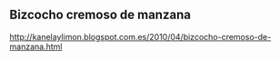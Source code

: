 ## Bizcocho cremoso de manzana

http://kanelaylimon.blogspot.com.es/2010/04/bizcocho-cremoso-de-manzana.html
